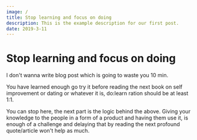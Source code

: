 ```yaml
---
image: /
title: Stop learning and focus on doing
description: This is the example description for our first post.
date: 2019-3-11
---
```

# Stop learning and focus on doing

I don't wanna write blog post which is going to waste you 10 min.

You have learned enough go try it before reading the next book on self improvement or dating or whatever it is, do:learn ration should be at least 1:1.

You can stop here, the next part is the logic behind the above.
Giving your knowledge to the people in a form of a product and having them use it, is enough of a challenge and delaying that by reading the next profound quote/article won't help as much.
